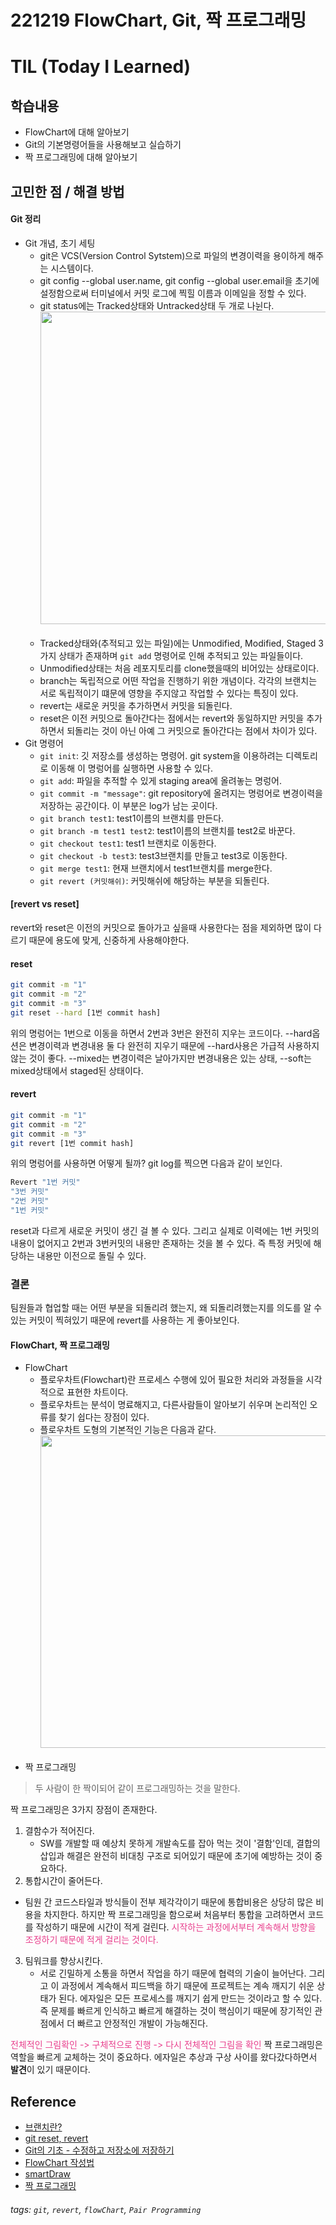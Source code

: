 
221219 FlowChart, Git, 짝 프로그래밍
===
TIL (Today I Learned)
===
학습내용
---
- FlowChart에 대해 알아보기
- Git의 기본명령어들을 사용해보고 실습하기
- 짝 프로그래밍에 대해 알아보기

고민한 점 / 해결 방법
---
#### Git 정리
- Git 개념, 초기 세팅
    - git은 VCS(Version Control Sytstem)으로 파일의 변경이력을 용이하게 해주는 시스템이다.
    - git config --global user.name</span>, git config --global user.email을 초기에 설정함으로써 터미널에서 커밋 로그에 찍힐 이름과 이메일을 정할 수 있다.
    - git status에는 Tracked상태와 Untracked상태 두 개로 나뉜다.<br>
    <img src="https://i.imgur.com/mzq1Qp5.png" width="500"><br><br>
    - Tracked상태와(추적되고 있는 파일)에는 Unmodified, Modified, Staged 3가지 상태가 존재하며 `git add` 명령어로 인해 추적되고 있는 파일들이다.
    - Unmodified상태는 처음 레포지토리를 clone했을때의 비어있는 상태로이다.
    - branch는 독립적으로 어떤 작업을 진행하기 위한 개념이다. 각각의 브랜치는 서로 독립적이기 떄문에 영향을 주지않고 작업할 수 있다는 특징이 있다.
    - revert는 새로운 커밋을 추가하면서 커밋을 되돌린다.
    - reset은 이전 커밋으로 돌아간다는 점에서는 revert와 동일하지만 커밋을 추가하면서 되돌리는 것이 아닌 아예 그 커밋으로 돌아간다는 점에서 차이가 있다.
- Git 명령어
     - `git init`: 깃 저장소를 생성하는 명령어. git system을 이용하려는 디렉토리로 이동해 이 명렁어를 실행하면 사용할 수 있다.
    - `git add`: 파일을 추적할 수 있게 staging area에 올려놓는 명렁어. 
    - `git commit -m "message"`: git repository에 올려지는 명렁어로 변경이력을 저장하는 공간이다. 이 부분은 log가 남는 곳이다.
    - `git branch test1`: test1이름의 브랜치를 만든다. 
    - `git branch -m test1 test2`: test1이름의 브랜치를 test2로 바꾼다.
    - `git checkout test1`: test1 브랜치로 이동한다.
    - `git checkout -b test3`: test3브랜치를 만들고 test3로 이동한다.
    - `git merge test1`: 현재 브랜치에서 test1브랜치를 merge한다.
    - `git revert (커밋해쉬)`: 커밋해쉬에 해당하는 부분을 되돌린다.

#### [revert vs reset]
revert와 reset은 이전의 커밋으로 돌아가고 싶을때 사용한다는 점을 제외하면 많이 다르기 때문에 용도에 맞게, 신중하게 사용해야한다.   
#### reset
```bash
git commit -m "1"
git commit -m "2"
git commit -m "3"
git reset --hard [1번 commit hash]
```
위의 명렁어는 1번으로 이동을 하면서 2번과 3번은 완전히 지우는 코드이다. --hard옵션은 변경이력과 변경내용 둘 다 완전히 지우기 때문에 --hard사용은 가급적 사용하지 않는 것이 좋다. --mixed는 변경이력은 날아가지만 변경내용은 있는 상태, --soft는 mixed상태에서 staged된 상태이다.

#### revert
```bash
git commit -m "1"
git commit -m "2"
git commit -m "3"
git revert [1번 commit hash]
```
위의 명렁어를 사용하면 어떻게 될까? git log를 찍으면 다음과 같이 보인다.
```bash
Revert "1번 커밋"
"3번 커밋"
"2번 커밋"
"1번 커밋"
```
reset과 다르게 새로운 커밋이 생긴 걸 볼 수 있다. 그리고 실제로 이력에는 1번 커밋의 내용이 없어지고 2번과 3번커밋의 내용만 존재하는 것을 볼 수 있다. 즉 특정 커밋에 해당하는 내용만 이전으로 돌릴 수 있다.

### 결론
팀원들과 협업할 때는 어떤 부분을 되돌리려 했는지, 왜 되돌리려했는지를 의도를 알 수 있는 커밋이 찍혀있기 때문에 revert를 사용하는 게 좋아보인다.

#### FlowChart, 짝 프로그래밍
- FlowChart
    - 플로우차트(Flowchart)란 프로세스 수행에 있어 필요한 처리와 과정들을 시각적으로 표현한 차트이다.
    - 플로우차트는 분석이 명료해지고, 다른사람들이 알아보기 쉬우며 논리적인 오류를 찾기 쉽다는 장점이 있다. 
    - 플로우차트 도형의 기본적인 기능은 다음과 같다.<br>
    <img src="https://i.imgur.com/RAgTJPx.png" width="500"><br><br>
- 짝 프로그래밍
> 두 사람이 한 짝이되어 같이 프로그래밍하는 것을 말한다.
> 
짝 프로그래밍은 3가지 장점이 존재한다.
1. 결함수가 적어진다. 
    - SW를 개발할 때 예상치 못하게 개발속도를 잡아 먹는 것이 '결함'인데, 결합의 삽입과 해결은 완전히 비대칭 구조로 되어있기 때문에 초기에 예방하는 것이 중요하다.
2. 통합시간이 줄어든다.
  - 팀원 간 코드스타일과 방식들이 전부 제각각이기 때문에 통합비용은 상당히 많은 비용을 차지한다. 하지만 짝 프로그래밍을 함으로써 처음부터 통합을 고려하면서 코드를 작성하기 때문에 시간이 적게 걸린다. <span style="color: #e83e8c">시작하는 과정에서부터 계속해서 방향을 조정하기 때문에 적게 걸리는 것이다.</span>
3. 팀워크를 향상시킨다.
    - 서로 긴밀하게 소통을 하면서 작업을 하기 때문에 협력의 기술이 늘어난다. 그리고 이 과정에서 계속해서 피드백을 하기 때문에 프로젝트는 계속 깨지기 쉬운 상태가 된다. 에자일은 모든 프로세스를 깨지기 쉽게 만드는 것이라고 할 수 있다. 즉 문제를 빠르게 인식하고 빠르게 해결하는 것이 핵심이기 때문에 장기적인 관점에서 더 빠르고 안정적인 개발이 가능해진다.<br>

<span style="color: #e83e8c">전체적인 그림확인 -> 구체적으로 진행 -> 다시 전체적인 그림을 확인</span>
짝 프로그래밍은 역할을 빠르게 교체하는 것이 중요하다. 에자일은 추상과 구상 사이를 왔다갔다하면서 **발견**이 있기 때문이다.



Reference
---
- [브랜치란?](https://backlog.com/git-tutorial/kr/stepup/stepup1_1.html)
- [git reset, revert](https://kyounghwan01.github.io/blog/etc/git/git-reset-revert/#revert)
- [Git의 기초 - 수정하고 저장소에 저장하기](https://git-scm.com/book/ko/v2/Git%EC%9D%98-%EA%B8%B0%EC%B4%88-%EC%88%98%EC%A0%95%ED%95%98%EA%B3%A0-%EC%A0%80%EC%9E%A5%EC%86%8C%EC%97%90-%EC%A0%80%EC%9E%A5%ED%95%98%EA%B8%B0)
- [FlowChart 작성법](https://gongbu-ing.tistory.com/92)
- [smartDraw](https://www.smartdraw.com/flowchart/flowchart-symbols.htm)
- [짝 프로그래밍](https://gmlwjd9405.github.io/2018/07/02/agile-pair-programming.html)
###### tags: `git`, `revert`, `flowChart`, `Pair Programming`
